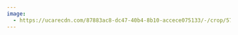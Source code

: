 ```yaml
---
image:
  - https://ucarecdn.com/87883ac8-dc47-40b4-8b10-accece075133/-/crop/579x386/31,0/-/preview/
---
```

